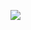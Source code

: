 ![                              ](https://prod-files-secure.s3.us-west-2.amazonaws.com/9d57d450-d99c-4559-b498-32de1d128e47/62fd70f0-a62c-4bff-910c-18fb676d863e/Icon.png)
